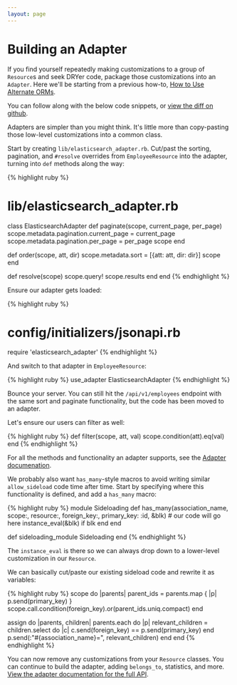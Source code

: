 ```yaml
---
layout: page
---
```


Building an Adapter
==========

If you find yourself repeatedly making customizations to a group of
`Resource`s and seek DRYer code, package those customizations into an
`Adapter`. Here we'll be starting from a previous how-to, [How to Use
Alternate ORMs](how-to-use-without-activerecord).

You can follow along with the below code snippets, or [view the diff on
github](https://github.com/jsonapi-suite/employee_directory/compare/step_23_disassociation...elasticsearch_adapter).

Adapters are simpler than you might think. It's little more than
copy-pasting those low-level customizations into a common class.

Start by creating `lib/elasticsearch_adapter.rb`. Cut/past the sorting,
pagination, and `#resolve` overrides from `EmployeeResource` into the adapter,
turning into `def` methods along the way:

{% highlight ruby %}
# lib/elasticsearch_adapter.rb
class ElasticsearchAdapter
  def paginate(scope, current_page, per_page)
    scope.metadata.pagination.current_page = current_page
    scope.metadata.pagination.per_page = per_page
    scope
  end

  def order(scope, att, dir)
    scope.metadata.sort = [{att: att, dir: dir}]
    scope
  end

  def resolve(scope)
    scope.query!
    scope.results
  end
end
{% endhighlight %}

Ensure our adapter gets loaded:

{% highlight ruby %}
# config/initializers/jsonapi.rb
require 'elasticsearch_adapter'
{% endhighlight %}

And switch to that adapter in `EmployeeResource`:

{% highlight ruby %}
use_adapter ElasticsearchAdapter
{% endhighlight %}

Bounce your server. You can still hit the `/api/v1/employees` endpoint
with the same sort and paginate functionality, but the code has been
moved to an adapter.

Let's ensure our users can filter as well:

{% highlight ruby %}
def filter(scope, att, val)
  scope.condition(att).eq(val)
end
{% endhighlight %}

For all the methods and functionality an adapter supports, see the
[Adapter documenation](https://jsonapi-suite.github.io/jsonapi_compliable/JsonapiCompliable/Adapters/Abstract.html).

We probably also want `has_many`-style macros to avoid writing similar
`allow_sideload` code time after time. Start by specifying where this
functionality is defined, and add a `has_many` macro:

{% highlight ruby %}
module Sideloading
  def has_many(association_name,
               scope:,
               resource:,
               foreign_key:,
               primary_key: :id,
               &blk)
    # our code will go here
    instance_eval(&blk) if blk
  end
end

def sideloading_module
  Sideloading
end
{% endhighlight %}

The `instance_eval` is there so we can always drop down to a lower-level
customization in our `Resource`.

We can basically cut/paste our existing sideload code and rewrite it as
variables:

{% highlight ruby %}
scope do |parents|
  parent_ids = parents.map { |p| p.send(primary_key) }
  scope.call.condition(foreign_key).or(parent_ids.uniq.compact)
end

assign do |parents, children|
  parents.each do |p|
    relevant_children = children.select do |c|
      c.send(foreign_key) == p.send(primary_key)
    end
    p.send(:"#{association_name}=", relevant_children)
  end
end
{% endhighlight %}

You can now remove any customizations from your `Resource` classes. You
can continue to build the adapter, adding `belongs_to`, statistics, and
more. [View the adapter documentation for the full API](https://jsonapi-suite.github.io/jsonapi_compliable/JsonapiCompliable/Adapters/Abstract.html).
